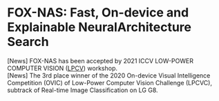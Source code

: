 # FOX-NAS: Fast, On-device and Explainable NeuralArchitecture Search

[News] FOX-NAS has been accepted by 2021 ICCV LOW-POWER COMPUTER VISION ([LPCV](https://lpcv.ai/2021ICCV/call-for-papers)) workshop.  
[News] The 3rd place winner of the 2020 On-device Visual Intelligence Competition (OVIC) of Low-Power Computer Vision Challenge (LPCVC), subtrack of Real-time Image Classification on LG G8.


